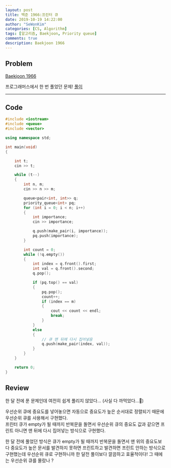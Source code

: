 ```yaml
---
layout: post
title: 백준 1966:프린터 큐
date: 2019-10-19 14:22:00
author: "SeWonKim"
categories: [CS, Algorithm]
tags: [알고리즘, Baekjoon, Priority queue]
comments: true
description: Baekjoon 1966
---
```


## Problem

[Baekjoon 1966](https://www.acmicpc.net/problem/1966)

프로그래머스에서 한 번 풀었던 문제! [풀이](https://sewonkimm.github.io/algorithm/2019/09/05/Printer.html) 


---

## Code

```cpp
#include <iostream>
#include <queue>
#include <vector>

using namespace std;

int main(void)
{

    int t;
    cin >> t;

    while (t--)
    {
        int n, m;
        cin >> n >> m;

        queue<pair<int, int>> q;
        priority_queue<int> pq;
        for (int i = 0; i < n; i++)
        {
            int importance;
            cin >> importance;

            q.push(make_pair(i, importance));
            pq.push(importance);
        }

        int count = 0;
        while (!q.empty())
        {
            int index = q.front().first;
            int val = q.front().second;
            q.pop();

            if (pq.top() == val)
            {
                pq.pop();
                count++;
                if (index == m)
                {
                    cout << count << endl;
                    break;
                }
            }
            else
            {
                // 큐 맨 뒤에 다시 집어넣음
                q.push(make_pair(index, val));
            }
        }
    }

    return 0;
}
```

## Review

한 달 전에 푼 문제인데 여전히 쉽게 풀리지 않았다... (사실 다 까먹었다...🤪)

우선순위 큐에 중요도를 넣어놓으면 자동으로 중요도가 높은 순서대로 정렬되기 때문에 우선순위 큐를 사용해서 구현했다.    
프린터 큐가 empty가 될 때까지 반복문을 돌면서 우선순위 큐의 중요도 값과 같으면 프린트 아니면 맨 뒤에 다시 집어넣는 방식으로 구현했다.

한 달 전에 풀었던 방식은 큐가 empty가 될 때까지 반복문을 돌면서 맨 위의 중요도보다 중요도가 높은 문서를 발견하지 못하면 프린트하고 발견하면 프린트 안하는 방식으로 구현했는데 우선순위 큐로 구현하니까 한 달전 풀이보다 깔끔하고 효율적이다! 그 때에는 우선순위 큐를 몰랐나 ?
